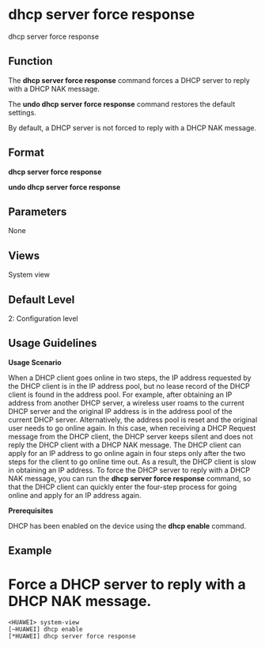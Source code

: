 dhcp server force response
==========================

dhcp server force response

Function
--------

The **dhcp server force response** command forces a DHCP server to reply with a DHCP NAK message.

The **undo dhcp server force response** command restores the default settings.

By default, a DHCP server is not forced to reply with a DHCP NAK message.



Format
------

**dhcp server force response**

**undo dhcp server force response**



Parameters
----------

None


Views
-----

System view



Default Level
-------------

2: Configuration level



Usage Guidelines
----------------

**Usage Scenario**

When a DHCP client goes online in two steps, the IP address requested by the DHCP client is in the IP address pool, but no lease record of the DHCP client is found in the address pool. For example, after obtaining an IP address from another DHCP server, a wireless user roams to the current DHCP server and the original IP address is in the address pool of the current DHCP server. Alternatively, the address pool is reset and the original user needs to go online again. In this case, when receiving a DHCP Request message from the DHCP client, the DHCP server keeps silent and does not reply the DHCP client with a DHCP NAK message. The DHCP client can apply for an IP address to go online again in four steps only after the two steps for the client to go online time out. As a result, the DHCP client is slow in obtaining an IP address. To force the DHCP server to reply with a DHCP NAK message, you can run the **dhcp server force response** command, so that the DHCP client can quickly enter the four-step process for going online and apply for an IP address again.

**Prerequisites**

DHCP has been enabled on the device using the **dhcp enable** command.



Example
-------

# Force a DHCP server to reply with a DHCP NAK message.
```
<HUAWEI> system-view
[~HUAWEI] dhcp enable
[*HUAWEI] dhcp server force response

```
